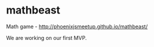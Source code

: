 # mathbeast
Math game - http://phoenixjsmeetup.github.io/mathbeast/

We are working on our first MVP.
